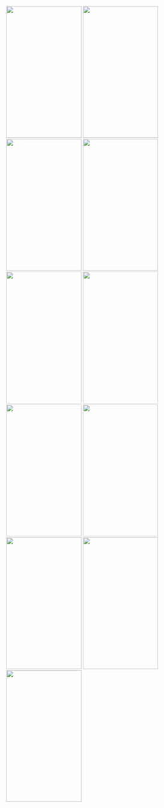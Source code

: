 <!-- 
<img src="https://i.postimg.cc/mrZnqYmm/Screenshot-1632081677.png" width="200" height="350" /> -->


<img src="https://i.postimg.cc/KYJNCyg1/Screenshot-1634528234.png" width="200" height="350" /> <img src="https://i.postimg.cc/q7kwm7gf/Screenshot-1634528241.png" width="200" height="350" /> <img src="https://i.postimg.cc/76RNYM9D/Screenshot-1634528278.png" width="200" height="350" /> <img src="https://i.postimg.cc/C5WJJHnJ/Screenshot-1634528289.png" width="200" height="350" /> <img src="https://i.postimg.cc/BZyhqs7D/Screenshot-1634528295.png" width="200" height="350" /> <img src="https://i.postimg.cc/MKQ9H4gL/Screenshot-1634528302.png" width="200" height="350" /> <img src="https://i.postimg.cc/zBvjrPn0/Screenshot-1634528311.png" width="200" height="350" /> <img src="https://i.postimg.cc/ht8MbmDb/Screenshot-1634528320.png" width="200" height="350" /> <img src="https://i.postimg.cc/G2mMpp1P/Screenshot-1634528346.png" width="200" height="350" /> <img src="https://i.postimg.cc/SRXDWtRJ/Screenshot-1634528388.png" width="200" height="350" /> <img src="https://i.postimg.cc/9MgLwjW6/Screenshot-1634528392.png" width="200" height="350" />
